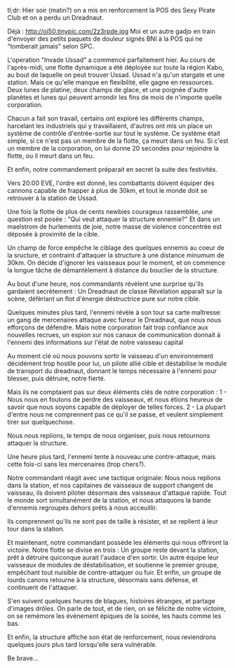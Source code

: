 tl;dr: Hier soir (matin?) on a mis en renforcement la POS des Sexy Pirate Club et on a perdu un Dreadnaut.

Déjà : http://oi50.tinypic.com/2z3rpde.jpg
Moi et un autre gadjo en train d'envoyer des petits paquets de douleur signés BNI à la POS qui ne "tomberait jamais" selon SPC.

L'operation "Invade Ussad" a commencé parfaitement hier. Au cours de l'après-midi, une flotte dynamique a été déployée sur toute la région Kabo, au bout de laquelle on peut trouver Ussad. Ussad n'a qu'un stargate et une station. Mais ce qu'elle manque en flexibilité, elle gagne en ressources. Deux lunes de platine, deux champs de glace, et une poignée d'autre planètes et lunes qui peuvent arrondir les fins de mois de n'importe quelle corporation.

Chacun a fait son travail, certains ont exploré les différents champs, harcelant les industriels qui y travaillaient, d'autres ont mis un place un système de contrôle d'entrée-sortie sur tout le système. Ce système était simple, si ce n'est pas un membre de la flotte, ça meurt dans un feu. Si c'est un membre de la corporation, on lui donne 20 secondes pour rejoindre la flotte, ou il meurt dans un feu.

Et enfin, notre commandement préparait en secret la suite des festivités.

Vers 20:00 EVE, l'ordre est donné, les combattants doivent équiper des cannons capable de frapper à plus de 30km, et tout le monde doit se retrouver à la station de Ussad.

Une fois la flotte de plus de cents newbies courageux rassemblée, une question est posée : "Qui veut attaquer la structure ennemie?"
Et dans un maelstrom de hurlements de joie, notre masse de violence concentrée est déposée à proximité de la cible.

Un champ de force empêche le ciblage des quelques ennemis au coeur de la sructure, et contraint d'attaquer la structure à une distance minumum de 30km. On décide d'ignorer les vaisseaux pour le moment, et on commence la longue tâche de démantèlement à distance du bouclier de la structure.

Au bout d'une heure, nos commandants révèlent une surprise qu'ils gardaient secrètement : Un Dreadnaut de classe Révélation apparaît sur la scène, défèrlant un flot d'énergie déstructrice pure sur notre cible.

Quelques minutes plus tard, l'ennemi révèle à son tour sa carte maîtresse: un gang de mercenaires attaque avec fureur le Dreadnaut, que nous nous efforçons de défendre. Mais notre corporation fait trop confiance aux nouvelles recrues, un espion sur nos canaux de communication donnait à l'ennemi des informations sur l'état de notre vaisseau capital

Au moment clé où nous pouvons sortir le vaisseau d'un environnement décidément trop hostile pour lui, un pilote allié cible et déstabilise le module de transport du dreadnaut, donnant le temps nécessaire à l'ennemi pour blesser, puis détruire, notre fierté.

Mais ils ne comptaient pas sur deux éléments clés de notre corporation :
1 - Nous nous en foutons de perdre des vaisseaux, et nous étions heureux de savoir que nous soyons capable de déployer de telles forces.
2 - La plupart d'entre nous ne comprennent pas ce qu'il se passe, et veulent simplement tirer sur quelquechose.

Nous nous replions, le temps de nous organiser, puis nous retournons attaquer la structure.

Une heure plus tard, l'ennemi tente à nouveau une contre-attaque, mais cette fois-ci sans les mercenaires (trop chers?).

Notre commandant réagit avec une tactique originale: Nous nous replions dans la station, et nos capitaines de vaisseaux de support changent de vaisseau, ils doivent piloter désormais des vaisseaux d'attaque rapide. Tout le monde sort simultanément de la station, et nous attaquons la bande d'ennemis regroupés dehors prêts à nous acceuillir.

Ils comprennent qu'ils ne sont pas de taille à résister, et se replient à leur tour dans la station.

Et maintenant, notre commandant possède les éléments qui nous offriront la victoire.
Notre flotte se divise en trois :
Un groupe reste devant la station, prêt à détruire quiconque aurait l'audace d'en sortir.
Un autre équipe leur vaisseaux de modules de déstabilisation, et soutienne le premier groupe, empêchant tout nuisible de contre-attaquer ou fuir.
Et enfin, un groupe de lourds canons retourne à la structure, désormais sans défense, et continuent de l'attaquer.

S'en suivent quelques heures de blagues, histoires étranges, et partage d'images drôles. On parle de tout, et de rien, on se félicite de notre victoire, on se remémore les évènement épiques de la soirée, les hauts comme les bas.

Et enfin, la structure affiche son état de renforcement, nous reviendrons quelques jours plus tard lorsqu'elle sera vulnérable.

Be brave...
